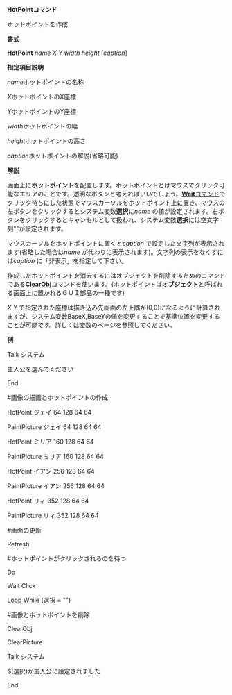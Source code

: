 **HotPointコマンド**

ホットポイントを作成

**書式**

**HotPoint** *name X Y width height* [*caption*]

**指定項目説明**

*name*ホットポイントの名称

*X*ホットポイントのX座標

*Y*ホットポイントのY座標

*width*ホットポイントの幅

*height*ホットポイントの高さ

*caption*ホットポイントの解説(省略可能)

**解説**

画面上に**ホットポイント**を配置します。ホットポイントとはマウスでクリック可能なエリアのことです。透明なボタンと考えればいいでしょう。[**Wait**コマンド](Waitコマンド.md)でクリック待ちにした状態でマウスカーソルをホットポイント上に置き、マウスの左ボタンをクリックするとシステム変数**選択**に*name* の値が設定されます。右ボタンをクリックするとキャンセルとして扱われ、システム変数**選択**には空文字列""が設定されます。

マウスカーソルをホットポイントに置くと*caption* で設定した文字列が表示されます(省略した場合は*name* が代わりに表示されます)。文字列の表示をなくすには*caption* に「非表示」を指定して下さい。

作成したホットポイントを消去するにはオブジェクトを削除するためのコマンドである[**ClearObj**コマンド](ClearObjコマンド.md)を使います。(ホットポイントは**オブジェクト**と呼ばれる画面上に置かれるＧＵＩ部品の一種です)

*X Y* で指定された座標は描き込み先画面の左上隅が(0,0)になるように計算されますが、システム変数BaseX,BaseYの値を変更することで基準位置を変更することが可能です。詳しくは[変数](変数.md)のページを参照してください。

**例**

Talk システム

主人公を選んでください

End

#画像の描画とホットポイントの作成

HotPoint     ジェイ     64  128 64 64

PaintPicture ジェイ     64  128 64 64

HotPoint     ミリア     160 128 64 64

PaintPicture ミリア     160 128 64 64

HotPoint     イアン     256 128 64 64

PaintPicture イアン     256 128 64 64

HotPoint     リィ       352 128 64 64

PaintPicture リィ       352 128 64 64

#画面の更新

Refresh

#ホットポイントがクリックされるのを待つ

Do

Wait Click

Loop While (選択 = "")

#画像とホットポイントを削除

ClearObj

ClearPicture

Talk システム

$(選択)が主人公に設定されました

End
